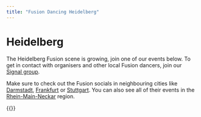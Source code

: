 ```yaml
---
title: "Fusion Dancing Heidelberg"
---
```


# Heidelberg

The Heidelberg Fusion scene is growing, join one of our events below.
To get in contact with organisers and other local Fusion dancers, join our [Signal group](https://signal.group/#CjQKIAzPq-Zo-6g-tLBmM63-TA5FQdA8jwTIN6XtOsE4eupqEhDygggHsA_PYqSZZ37xjX5E).

Make sure to check out the Fusion socials in neighbouring cities like [Darmstadt](/darmstadt), [Frankfurt](/frankfurt) or [Stuttgart](/stuttgart).
You can also see all of their events in the [Rhein-Main-Neckar](/rhein-main-neckar) region.

{{<localevents section="heidelberg">}}
